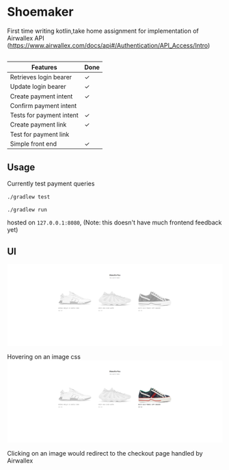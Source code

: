 # Shoemaker

First time writing kotlin,take home assignment for implementation of Airwallex API (https://www.airwallex.com/docs/api#/Authentication/API_Access/Intro)

##

| Features                                          | Done |
| ------------------------------------------------- | ---- |
| Retrieves login bearer  |✓|
| Update login bearer|✓|
| Create payment intent |✓|
| Confirm payment intent |      |
| Tests for payment intent|✓|
| Create payment link|✓|
| Test for payment link|    |
| Simple front end |✓|

## Usage

Currently test payment queries
```
./gradlew test
```

```
./gradlew run
```

hosted on `127.0.0.1:8080`, (Note: this doesn't have much frontend feedback yet) 

## UI

![img.png](sampleView.png)

Hovering on an image css
![](sampleView2.png)

Clicking on an image would redirect to the checkout page handled by Airwallex